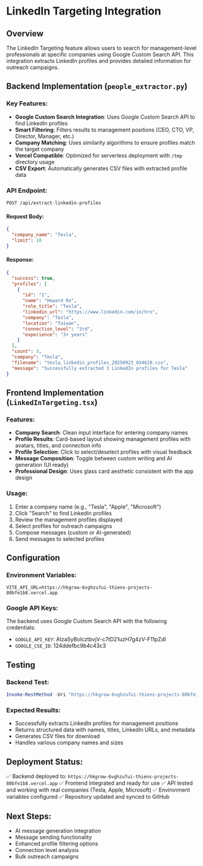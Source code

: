 # LinkedIn Targeting Integration

## Overview
The LinkedIn Targeting feature allows users to search for management-level professionals at specific companies using Google Custom Search API. This integration extracts LinkedIn profiles and provides detailed information for outreach campaigns.

## Backend Implementation (`people_extractor.py`)

### Key Features:
- **Google Custom Search Integration**: Uses Google Custom Search API to find LinkedIn profiles
- **Smart Filtering**: Filters results to management positions (CEO, CTO, VP, Director, Manager, etc.)
- **Company Matching**: Uses similarity algorithms to ensure profiles match the target company
- **Vercel Compatible**: Optimized for serverless deployment with `/tmp` directory usage
- **CSV Export**: Automatically generates CSV files with extracted profile data

### API Endpoint:
```
POST /api/extract-linkedin-profiles
```

#### Request Body:
```json
{
  "company_name": "Tesla",
  "limit": 10
}
```

#### Response:
```json
{
  "success": true,
  "profiles": [
    {
      "id": "1",
      "name": "Howard Ro",
      "role_title": "Tesla",
      "linkedin_url": "https://www.linkedin.com/in/hro",
      "company": "Tesla",
      "location": "Taiwan",
      "connection_level": "3rd",
      "experience": "3+ years"
    }
  ],
  "count": 3,
  "company": "Tesla",
  "filename": "tesla_linkedin_profiles_20250923_034620.csv",
  "message": "Successfully extracted 3 LinkedIn profiles for Tesla"
}
```

## Frontend Implementation (`LinkedInTargeting.tsx`)

### Features:
- **Company Search**: Clean input interface for entering company names
- **Profile Results**: Card-based layout showing management profiles with avatars, titles, and connection info
- **Profile Selection**: Click to select/deselect profiles with visual feedback
- **Message Composition**: Toggle between custom writing and AI generation (UI ready)
- **Professional Design**: Uses glass card aesthetic consistent with the app design

### Usage:
1. Enter a company name (e.g., "Tesla", "Apple", "Microsoft")
2. Click "Search" to find LinkedIn profiles
3. Review the management profiles displayed
4. Select profiles for outreach campaigns
5. Compose messages (custom or AI-generated)
6. Send messages to selected profiles

## Configuration

### Environment Variables:
```env
VITE_API_URL=https://hkgrow-6vghzu7ui-thiens-projects-80bfe1b8.vercel.app
```

### Google API Keys:
The backend uses Google Custom Search API with the following credentials:
- `GOOGLE_API_KEY`: AIzaSyBolcztbvjV-c7tD21uzH7g4zV-F11pZdI
- `GOOGLE_CSE_ID`: 124ddefbc9b4c43c3

## Testing

### Backend Test:
```powershell
Invoke-RestMethod -Uri "https://hkgrow-6vghzu7ui-thiens-projects-80bfe1b8.vercel.app/api/extract-linkedin-profiles" -Method POST -ContentType "application/json" -Body '{"company_name": "Tesla", "limit": 3}'
```

### Expected Results:
- Successfully extracts LinkedIn profiles for management positions
- Returns structured data with names, titles, LinkedIn URLs, and metadata
- Generates CSV files for download
- Handles various company names and sizes

## Deployment Status:
✅ Backend deployed to: `https://hkgrow-6vghzu7ui-thiens-projects-80bfe1b8.vercel.app`
✅ Frontend integrated and ready for use
✅ API tested and working with real companies (Tesla, Apple, Microsoft)
✅ Environment variables configured
✅ Repository updated and synced to GitHub

## Next Steps:
- AI message generation integration
- Message sending functionality
- Enhanced profile filtering options
- Connection level analysis
- Bulk outreach campaigns
